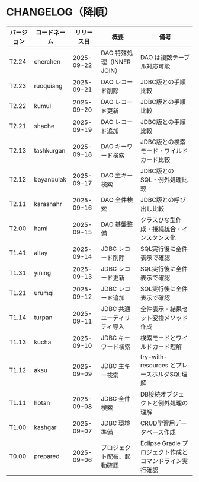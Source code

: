 # CHANGELOG（降順）

| バージョン | コードネーム | リリース日 | 概要 | 備考 |
|------------|-------------|------------|------|------|
| T2.24 | cherchen | 2025-09-22 | DAO 特殊処理（INNER JOIN） | DAO は複数テーブル対応可能 |
| T2.23 | ruoquiang | 2025-09-21 | DAO レコード削除 | JDBC版との手順比較 |
| T2.22 | kumul | 2025-09-20 | DAO レコード更新 | JDBC版との手順比較 |
| T2.21 | shache | 2025-09-19 | DAO レコード追加 | JDBC版との手順比較 |
| T2.13 | tashkurgan | 2025-09-18 | DAO キーワード検索 | JDBC版との検索モード・ワイルドカード比較 |
| T2.12 | bayanbulak | 2025-09-17 | DAO 主キー検索 | JDBC版とのSQL・例外処理比較 |
| T2.11 | karashahr | 2025-09-16 | DAO 全件検索 | JDBC版との呼び出し比較 |
| T2.00 | hami | 2025-09-15 | DAO 基盤整備 | クラスひな型作成・接続統合・インスタンス化 |
| T1.41 | altay | 2025-09-14 | JDBC レコード削除 | SQL実行後に全件表示で確認 |
| T1.31 | yining | 2025-09-13 | JDBC レコード更新 | SQL実行後に全件表示で確認 |
| T1.21 | urumqi | 2025-09-12 | JDBC レコード追加 | SQL実行後に全件表示で確認 |
| T1.14 | turpan | 2025-09-11 | JDBC 共通ユーティリティ導入 | 全件表示・結果セット変換メソッド作成 |
| T1.13 | kucha | 2025-09-10 | JDBC キーワード検索 | 検索モードとワイルドカード理解 |
| T1.12 | aksu | 2025-09-09 | JDBC 主キー検索 | try-with-resources とプレースホルダSQL理解 |
| T1.11 | hotan | 2025-09-08 | JDBC 全件検索 | DB接続オブジェクトと例外処理の理解 |
| T1.00 | kashgar | 2025-09-07 | JDBC 環境準備 | CRUD学習用データベース作成 |
| T0.00 | prepared | 2025-09-06 | プロジェクト配布、起動確認 | Eclipse Gradle プロジェクト作成とコマンドライン実行確認 |
